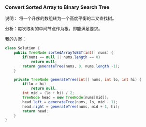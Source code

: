 ### Convert Sorted Array to Binary Search Tree

说明： 将一个升序的数组转为一个高度平衡的二叉查找树。

分析：每次取树的中间节点作为根，即能满足要求。

我的方案：
```java
class Solution {
    public TreeNode sortedArrayToBST(int[] nums) {
        if(nums == null || nums.length == 0)
            return null;
        return generateTree(nums, 0, nums.length -1);
    }

    private TreeNode generateTree(int[] nums, int lo, int hi) {
        if(lo > hi)
            return null;
        int mid = (lo + hi) / 2;
        TreeNode head = new TreeNode(nums[mid]);
        head.left = generateTree(nums, lo, mid - 1);
        head.right = generateTree(nums, mid + 1, hi);
        return head;
    }
}
```
